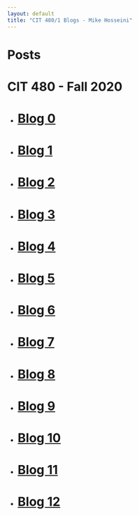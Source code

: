 ```yaml
---
layout: default
title: "CIT 480/1 Blogs - Mike Hosseini"
---
```

  <h1 class=head>Posts</h1>
  
  <h1> CIT 480 - Fall 2020 </h1>
  
* #  [Blog 0](https://mikehosseini.github.io/mikehosseini.github.io/posts/2020/08/31/Blog-0.html)
    
* #  [Blog 1](https://mikehosseini.github.io/mikehosseini.github.io/posts/2020/09/06/Blog-1.html)
    
* #  [Blog 2](https://mikehosseini.github.io/mikehosseini.github.io/posts/2020/09/15/Blog-2.html)
    
* #  [Blog 3](https://mikehosseini.github.io/mikehosseini.github.io/posts/2020/09/21/Blog-3.html)
    
* #  [Blog 4](https://mikehosseini.github.io/mikehosseini.github.io/posts/2020/10/01/Blog-4.html)
    
* #  [Blog 5](https://mikehosseini.github.io/mikehosseini.github.io/posts/2020/10/07/Blog-5.html)
    
* #  [Blog 6](https://mikehosseini.github.io/mikehosseini.github.io/posts/2020/10/14/Blog-6.html)
    
* #  [Blog 7](https://mikehosseini.github.io/mikehosseini.github.io/posts/2020/10/19/Blog-7.html)

* #  [Blog 8](https://mikehosseini.github.io/mikehosseini.github.io/posts/2020/10/29/Blog-8.html)

* #  [Blog 9](https://mikehosseini.github.io/mikehosseini.github.io/posts/2020/11/06/Blog-9.html)

* #  [Blog 10](https://mikehosseini.github.io/mikehosseini.github.io/posts/2020/11/13/Blog-10.html)

* #  [Blog 11](https://mikehosseini.github.io/mikehosseini.github.io/posts/2020/11/20/Blog-11.html)

* #  [Blog 12](https://mikehosseini.github.io/mikehosseini.github.io/posts/2020/11/27/Blog-12.html)
